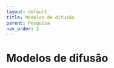 ```yaml
---
layout: default
title: Modelos de difusão
parent: Pesquisa
nav_order: 2    
---
```


# Modelos de difusão

